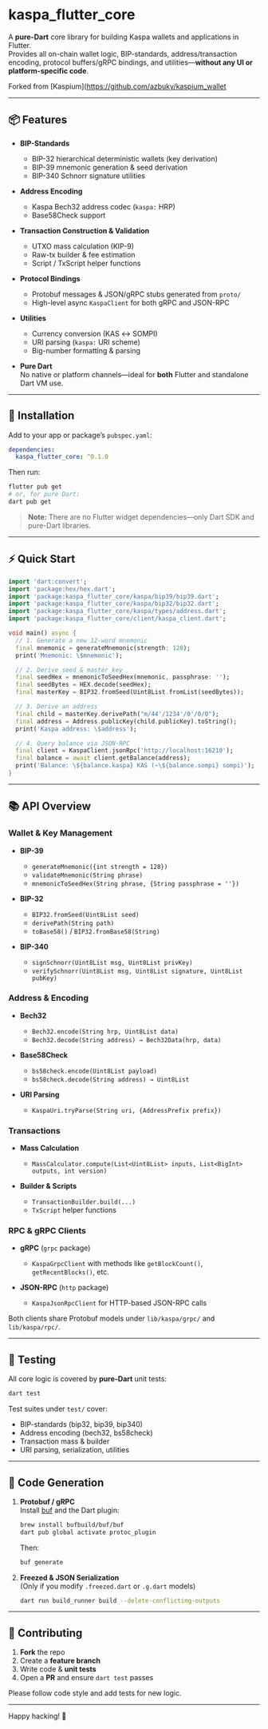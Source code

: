 # kaspa_flutter_core

A **pure-Dart** core library for building Kaspa wallets and applications in Flutter.  
Provides all on-chain wallet logic, BIP-standards, address/transaction encoding, protocol buffers/gRPC bindings, and utilities—**without any UI or platform-specific code**.

Forked from [Kaspium](https://github.com/azbuky/kaspium_wallet

---

## 📦 Features

- **BIP-Standards**  
  - BIP-32 hierarchical deterministic wallets (key derivation)  
  - BIP-39 mnemonic generation & seed derivation  
  - BIP-340 Schnorr signature utilities  

- **Address Encoding**  
  - Kaspa Bech32 address codec (`kaspa:` HRP)  
  - Base58Check support  

- **Transaction Construction & Validation**  
  - UTXO mass calculation (KIP-9)  
  - Raw-tx builder & fee estimation  
  - Script / TxScript helper functions  

- **Protocol Bindings**  
  - Protobuf messages & JSON/gRPC stubs generated from `proto/`  
  - High-level async `KaspaClient` for both gRPC and JSON-RPC  

- **Utilities**  
  - Currency conversion (KAS ↔ SOMPI)  
  - URI parsing (`kaspa:` URI scheme)  
  - Big-number formatting & parsing  

- **Pure Dart**  
  No native or platform channels—ideal for **both** Flutter and standalone Dart VM use.

---

## 🚀 Installation

Add to your app or package’s `pubspec.yaml`:

```yaml
dependencies:
  kaspa_flutter_core: ^0.1.0
```

Then run:

```bash
flutter pub get
# or, for pure Dart:
dart pub get
```

> **Note:** There are no Flutter widget dependencies—only Dart SDK and pure-Dart libraries.

---

## ⚡ Quick Start

```dart
import 'dart:convert';
import 'package:hex/hex.dart';
import 'package:kaspa_flutter_core/kaspa/bip39/bip39.dart';
import 'package:kaspa_flutter_core/kaspa/bip32/bip32.dart';
import 'package:kaspa_flutter_core/kaspa/types/address.dart';
import 'package:kaspa_flutter_core/client/kaspa_client.dart';

void main() async {
  // 1. Generate a new 12-word mnemonic
  final mnemonic = generateMnemonic(strength: 128);
  print('Mnemonic: \$mnemonic');

  // 2. Derive seed & master key
  final seedHex = mnemonicToSeedHex(mnemonic, passphrase: '');
  final seedBytes = HEX.decode(seedHex);
  final masterKey = BIP32.fromSeed(Uint8List.fromList(seedBytes));

  // 3. Derive an address
  final child = masterKey.derivePath("m/44'/1234'/0'/0/0");
  final address = Address.publicKey(child.publicKey).toString();
  print('Kaspa address: \$address');

  // 4. Query balance via JSON-RPC
  final client = KaspaClient.jsonRpc('http://localhost:16210');
  final balance = await client.getBalance(address);
  print('Balance: \${balance.kaspa} KAS (~\${balance.sompi} sompi)');
}
```

---

## 📚 API Overview

### Wallet & Key Management

- **BIP-39**  
  - `generateMnemonic({int strength = 128})`  
  - `validateMnemonic(String phrase)`  
  - `mnemonicToSeedHex(String phrase, {String passphrase = ''})`

- **BIP-32**  
  - `BIP32.fromSeed(Uint8List seed)`  
  - `derivePath(String path)`  
  - `toBase58()` / `BIP32.fromBase58(String)`  

- **BIP-340**  
  - `signSchnorr(Uint8List msg, Uint8List privKey)`  
  - `verifySchnorr(Uint8List msg, Uint8List signature, Uint8List pubKey)`

### Address & Encoding

- **Bech32**  
  - `Bech32.encode(String hrp, Uint8List data)`  
  - `Bech32.decode(String address) → Bech32Data(hrp, data)`

- **Base58Check**  
  - `bs58check.encode(Uint8List payload)`  
  - `bs58check.decode(String address) → Uint8List`

- **URI Parsing**  
  - `KaspaUri.tryParse(String uri, {AddressPrefix prefix})`

### Transactions

- **Mass Calculation**  
  - `MassCalculator.compute(List<Uint8List> inputs, List<BigInt> outputs, int version)`

- **Builder & Scripts**  
  - `TransactionBuilder.build(...)`  
  - `TxScript` helper functions

### RPC & gRPC Clients

- **gRPC** (`grpc` package)  
  - `KaspaGrpcClient` with methods like `getBlockCount()`, `getRecentBlocks()`, etc.

- **JSON-RPC** (`http` package)  
  - `KaspaJsonRpcClient` for HTTP-based JSON-RPC calls

Both clients share Protobuf models under `lib/kaspa/grpc/` and `lib/kaspa/rpc/`.

---

## 🧪 Testing

All core logic is covered by **pure-Dart** unit tests:

```bash
dart test
```

Test suites under `test/` cover:

- BIP-standards (bip32, bip39, bip340)  
- Address encoding (bech32, bs58check)  
- Transaction mass & builder  
- URI parsing, serialization, utilities  

---

## 🔧 Code Generation

1. **Protobuf / gRPC**  
   Install [buf](https://buf.build/) and the Dart plugin:

   ```bash
   brew install bufbuild/buf/buf  
   dart pub global activate protoc_plugin
   ```

   Then:

   ```bash
   buf generate
   ```

2. **Freezed & JSON Serialization**  
   (Only if you modify `.freezed.dart` or `.g.dart` models)

   ```bash
   dart run build_runner build --delete-conflicting-outputs
   ```

---

## 🤝 Contributing

1. **Fork** the repo  
2. Create a **feature branch**  
3. Write code & **unit tests**  
4. Open a **PR** and ensure `dart test` passes

Please follow code style and add tests for new logic.

---

Happy hacking! 🚀  
